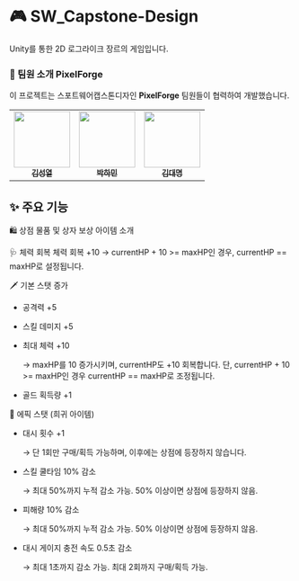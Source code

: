 # 🎮 SW_Capstone-Design

Unity를 통한 2D 로그라이크 장르의 게임입니다.


### 🤝 팀원 소개 PixelForge
이 프로젝트는 스포트웨어캡스톤디자인 **PixelForge** 팀원들이 협력하여 개발했습니다.

<table>
  <tbody>
    <tr>
      <td align="center"><a href="https://github.com/GithubOfHermes">
        <img src="https://github.com/GithubOfHermes.png?size=100" width="100px;" alt=""/><br /><sub><b>김성열</b></sub></a><br />
      </td>
      <td align="center"><a href="https://github.com/inNewPG">
        <img src="https://github.com/inNewPG.png?size=100" width="100px;" alt=""/><br /><sub><b>박하민</b></sub></a><br />
      </td>
      <td align="center"><a href="https://github.com/Ryder76524">
        <img src="https://github.com/Ryder76524.png?size=100" width="100px;" alt=""/><br /><sub><b>김대명</b></sub></a><br />
      </td>
    </tr>
  </tbody>
</table>

## ✨ 주요 기능

🛍️ 상점 물품 및 상자 보상 아이템 소개

🩺 체력 회복
체력 회복 +10  → currentHP + 10 >= maxHP인 경우, currentHP == maxHP로 설정됩니다.
  
🗡️ 기본 스탯 증가
- 공격력 +5
  
- 스킬 데미지 +5
  
- 최대 체력 +10
  
  → maxHP를 10 증가시키며, currentHP도 +10 회복합니다. 단, currentHP + 10 >= maxHP인 경우 currentHP == maxHP로 조정됩니다.
  
- 골드 획득량 +1
  
🧬 에픽 스탯 (희귀 아이템)
- 대시 횟수 +1
  
  → 단 1회만 구매/획득 가능하며, 이후에는 상점에 등장하지 않습니다.
  
- 스킬 쿨타임 10% 감소
  
  → 최대 50%까지 누적 감소 가능. 50% 이상이면 상점에 등장하지 않음.
  
- 피해량 10% 감소
  
  → 최대 50%까지 누적 감소 가능. 50% 이상이면 상점에 등장하지 않음.
  
- 대시 게이지 충전 속도 0.5초 감소
  
  → 최대 1초까지 감소 가능. 최대 2회까지 구매/획득 가능.
